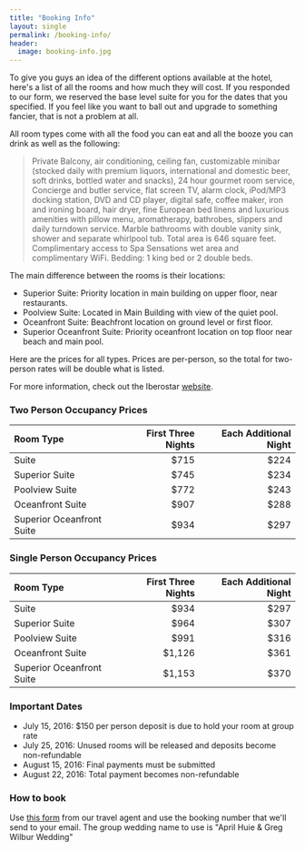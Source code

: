 ```yaml
---
title: "Booking Info"
layout: single
permalink: /booking-info/
header:
  image: booking-info.jpg
---
```


To give you guys an idea of the different options available at the hotel,
here's a list of all the rooms and how much they will cost. If you responded to
our form, we reserved the base level suite for you for the dates that you
specified. If you feel like you want to ball out and upgrade to something
fancier, that is not a problem at all.

All room types come with all the food you can eat and all the booze you can
drink as well as the following:

> Private Balcony, air conditioning, ceiling fan, customizable minibar (stocked
daily with premium liquors, international and domestic beer, soft drinks,
bottled water and snacks), 24 hour gourmet room service, Concierge and butler
service, flat screen TV, alarm clock, iPod/MP3 docking station, DVD and CD
player, digital safe, coffee maker, iron and ironing board, hair dryer, fine
European bed linens and luxurious amenities with pillow menu, aromatherapy,
bathrobes, slippers and daily turndown service. Marble bathrooms with double
vanity sink, shower and separate whirlpool tub. Total area is 646 square feet.
Complimentary access to Spa Sensations wet area and complimentary WiFi.
Bedding: 1 king bed or 2 double beds.

The main difference between the rooms is their locations:

- Superior Suite: Priority location in main building on upper floor, near restaurants.
- Poolview Suite: Located in Main Building with view of the quiet pool.
- Oceanfront Suite: Beachfront location on ground level or first floor.
- Superior Oceanfront Suite: Priority oceanfront location on top floor near beach and main pool.

Here are the prices for all types. Prices are per-person, so the total for
two-person rates will be double what is listed.

For more information, check out the Iberostar
[website](http://www.thegrandcollection.com/en/hotels/riviera-maya/iberostar-grand-hotel-paraiso/rooms).

### Two Person Occupancy Prices

| Room Type                 | First Three Nights | Each Additional Night |
|:--------------------------|-------------------:|----------------------:|
| Suite                     |               $715 |                  $224 |
| Superior Suite            |               $745 |                  $234 |
| Poolview Suite            |               $772 |                  $243 |
| Oceanfront Suite          |               $907 |                  $288 |
| Superior Oceanfront Suite |               $934 |                  $297 |

### Single Person Occupancy Prices

| Room Type                 | First Three Nights | Each Additional Night |
|:--------------------------|-------------------:|----------------------:|
| Suite                     |               $934 |                  $297 |
| Superior Suite            |               $964 |                  $307 |
| Poolview Suite            |               $991 |                  $316 |
| Oceanfront Suite          |             $1,126 |                  $361 |
| Superior Oceanfront Suite |             $1,153 |                  $370 |

### Important Dates

- July 15, 2016: $150 per person deposit is due to hold your room at group rate
- July 25, 2016: Unused rooms will be released and deposits become non-refundable
- August 15, 2016: Final payments must be submitted
- August 22, 2016: Total payment becomes non-refundable

### How to book

Use [this form](https://affiliates.onlineagency.com/sites/16666/VIPSecure/payment_form.html)
from our travel agent and use the booking number that we'll send to your email.
The group wedding name to use is "April Huie & Greg Wilbur Wedding"
